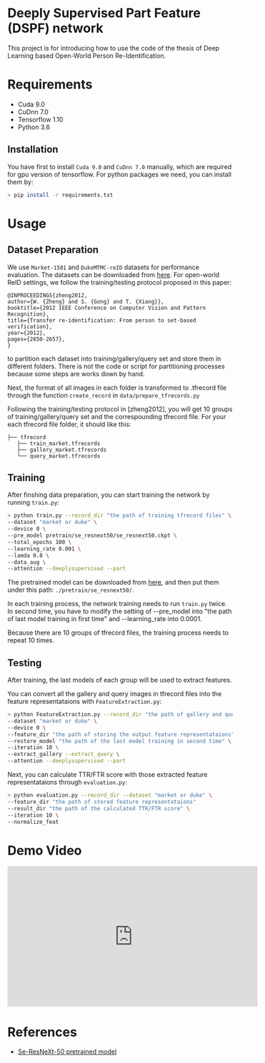 # Deeply Supervised Part Feature (DSPF) network
This project is for introducing how to use the code of the thesis of Deep Learning based Open-World Person Re-Identification.

# Requirements
* Cuda 9.0
* CuDnn 7.0
* Tensorflow 1.10
* Python 3.6

## Installation
You have first to install `Cuda 9.0` and `CuDnn 7.0` manually, which are required for gpu version of tensorflow.
For python packages we need, you can install them by:
```bash
> pip install -r requirements.txt
```

# Usage

## Dataset Preparation
We use `Market-1501` and `DukeMTMC-reID` datasets for performance evaluation. The datasets can be downloaded from [here](https://drive.google.com/file/d/1QpcheGYb_tbdmiDI8nvRTQoqc-E5pOvw/view). For open-world ReID settings, we follow the training/testing protocol proposed in this paper:
```
@INPROCEEDINGS{zheng2012,
author={W. {Zheng} and S. {Gong} and T. {Xiang}},
booktitle={2012 IEEE Conference on Computer Vision and Pattern Recognition},
title={Transfer re-identification: From person to set-based verification},
year={2012},
pages={2650-2657},
}
```
to partition each dataset into training/gallery/query set and store them in different folders. There is not the code or script for partitioning processes because some steps are works down by hand.

Next, the format of all images in each folder is transformed to .tfrecord file through the function `create_record` in `data/prepare_tfrecords.py`

Following the training/testing protocol in [zheng2012], you will get 10 groups of training/gallery/query set and the correspounding tfrecord file. For your each tfrecord file folder, it should like this:
```
├── tfrecord
   ├── train_market.tfrecords
   ├── gallery_market.tfrecords
   └── query_market.tfrecords
```

## Training
After finshing data preparation, you can start training the network by running `train.py`:
```bash
> python train.py --record_dir "the path of training tfrecord files" \ 
--dataset "market or duke" \ 
--device 0 \ 
--pre_model pretrain/se_resnext50/se_resnext50.ckpt \ 
--total_epochs 100 \ 
--learning_rate 0.001 \ 
--lamda 0.8 \ 
--data_aug \ 
--attention --deeplysupervised --part
```

The pretrained model can be downloaded from [here](https://drive.google.com/drive/folders/1_kc-ikPhVzjgzWMrcSWMPH0IYTjrqOlY?usp=sharing), and then put them under this path: `./pretrain/se_resnext50/`.

In each training process, the network training needs to run `train.py` twice. In second time, you have to modify the setting of --pre_model into "the path of last model training in first time" and --learning_rate into 0.0001.

Because there are 10 groups of tfrecord files, the training process needs to repeat 10 times.

## Testing 
After training, the last models of each group will be used to extract features. 

You can convert all the gallery and query images in tfrecord files into the feature representataions with `FeatureExtraction.py`:
```bash
> python FeatureExtraction.py --record_dir "the path of gallery and query tfrecord files" \ 
--dataset "market or duke" \ 
--device 0 \ 
--feature_dir "the path of storing the output feature representataions"
--restore_model "the path of the last model training in second time" \
--iteration 10 \ 
--extract_gallery --extract_query \ 
--attention --deeplysupervised --part
```

Next, you can calculate TTR/FTR score with those extracted feature representataions through `evaluation.py`:

```bash
> python evaluation.py --record_dir --dataset "market or duke" \ 
--feature_dir "the path of stored feature representataions"
--result_dir "the path of the calculated TTR/FTR score" \
--iteration 10 \ 
--normalize_feat
```

# Demo Video
<iframe width="560" height="315" src="https://www.youtube-nocookie.com/embed/k2OuiQrpVfQ" frameborder="0" allow="accelerometer; autoplay; encrypted-media; gyroscope; picture-in-picture" allowfullscreen></iframe>

# References
- [Se-ResNeXt-50 pretrained model](https://github.com/HiKapok/TF-SENet)
